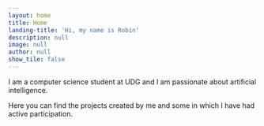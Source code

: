 ```yaml
---
layout: home
title: Home
landing-title: 'Hi, my name is Robin'
description: null
image: null
author: null
show_tile: false
---
```


I am a computer science student at UDG and I am passionate about artificial intelligence.

Here you can find the projects created by me and some in which I have had active participation.